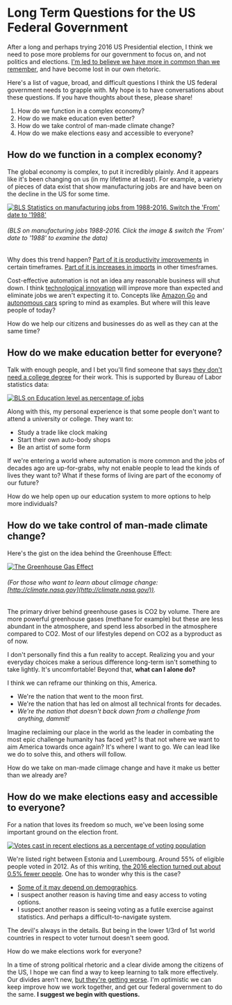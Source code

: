 # Long Term Questions for the US Federal Government

After a long and perhaps trying 2016 US Presidential election, I think we need to pose more problems for our government to focus on, and not politics and elections.
[I'm led to believe we have more in common than we remember](https://www.reddit.com/r/AskReddit/comments/5g0ppc/liberals_what_is_your_most_conservative_viewpoint/),
 and have become lost in our own rhetoric.

Here's a list of vague, broad, and difficult questions I think the US federal government needs to grapple with.
My hope is to have conversations about these questions. If you have thoughts about these, please share!

1. How do we function in a complex economy?
1. How do we make education even better?
1. How do we take control of man-made climate change?
1. How do we make elections easy and accessible to everyone?

## How do we function in a complex economy?

The global economy is complex, to put it incredibly plainly. And it appears like it's been changing on us (in my lifetime at least).
For example, a variety of pieces of data exist that show manufacturing jobs are and have been on the decline in the US for some time.

[![BLS Statistics on manufacturing jobs from 1988-2016. Switch the 'From' date to '1988'](http://data.bls.gov/generated_files/graphics/latest_numbers_CES3000000001_1988_2016_all_period_M11_data.gif)](http://data.bls.gov/timeseries/CES3000000001)
###### (BLS on manufacturing jobs 1988-2016. Click the image & switch the 'From' date to '1988' to examine the data)

Why does this trend happen? 
[Part of it is productivity improvements](http://usatoday30.usatoday.com/money/economy/2002-12-12-manufacture_x.htm)
in certain timeframes.
[Part of it is increases in imports](http://www.epi.org/publication/manufacturing-job-loss-trade-not-productivity-is-the-culprit/)
in other timesframes.

Cost-effective automation is not an idea any reasonable business will shut down.
I think [technological innovation](http://www.npr.org/2011/11/03/141949820/how-technology-is-eliminating-higher-skill-jobs)
will improve more than expected and eliminate jobs we aren't expecting it to.
Concepts like [Amazon Go](https://www.amazon.com/b?ie=UTF8&node=16008589011)
and [autonomous cars](https://www.youtube.com/watch?v=PUw_DMaQ264) spring to mind as examples.
 But where will this leave people of today?

How do we help our citizens and businesses do as well as they can at the same time?

## How do we make education better for everyone?

Talk with enough people, and I bet you'll find someone that says [they don't need a college degree](http://www.gallup.com/poll/164321/majority-workers-say-job-require-degree.aspx)
for their work. This is supported by Bureau of Labor statistics data:

[![BLS on Education level as percentage of jobs](http://www.bls.gov/careeroutlook/2014/images/oes_chart.jpg)](http://www.bls.gov/careeroutlook/2014/article/education-level-and-jobs.htm)

Along with this, my personal experience is that some people don't want to attend a university or college. They want to:

* Study a trade like clock making
* Start their own auto-body shops
* Be an artist of some form

If we're entering a world where automation is more common and the jobs of decades ago are up-for-grabs,
why not enable people to lead the kinds of lives they want to? What if these forms of living are part
of the economy of our future?

How do we help open up our education system to more options to help more individuals?

## How do we take control of man-made climate change?

Here's the gist on the idea behind the Greenhouse Effect:

[![The Greenhouse Gas Effect](http://climate.nasa.gov/system/content_pages/main_images/1_normPage-3.jpg)](http://climate.nasa.gov/causes/)

###### (For those who want to learn about climage change: [http://climate.nasa.gov](http://climate.nasa.gov/)).

The primary driver behind greenhouse gases is CO2 by volume. There are more powerful greenhouse gases
(methane for example) but these are less abundant in the atmosphere, and spend less absorbed in the atmosphere compared to CO2.
Most of our lifestyles depend on CO2 as a byproduct as of now.

I don't personally find this a fun reality to accept. Realizing you and your everyday choices make a serious
difference long-term isn't something to take lightly. It's uncomfortable!
Beyond that, **what can I alone do?**

I think we can reframe our thinking on this, America. 

* We're the nation that went to the moon first.
* We're the nation that has led on almost all technical fronts for decades.
* *We're the nation that doesn't back down from a challenge from anything, dammit!*

Imagine reclaiming our place in the world as the leader in combating the most epic challenge humanity has faced yet?
Is that not where we want to aim America towards once again? It's where I want to go.
We can lead like we do to solve this, and others will follow.

How do we take on man-made climage change and have it make us better than we already are?

## How do we make elections easy and accessible to everyone?

For a nation that loves its freedom so much, we've been losing some important ground on the election front.

[![Votes cast in recent elections as a percentage of voting population](http://i.imgur.com/IL35j2G.png)](http://www.pewresearch.org/fact-tank/2016/08/02/u-s-voter-turnout-trails-most-developed-countries/)

We're listed right between Estonia and Luxembourg. Around 55% of eligible people voted in 2012.
As of this writing, [the 2016 election turned out about 0.5% fewer people](https://en.wikipedia.org/wiki/United_States_presidential_election,_2016).
One has to wonder why this is the case?

* [Some of it may depend on demographics](https://en.wikipedia.org/wiki/Voter_turnout_in_the_United_States_presidential_elections).
* I suspect another reason is having time and easy access to voting options.
* I suspect another reason is seeing voting as a futile exercise against statistics. And perhaps a difficult-to-navigate system.

The devil's always in the details. But being in the lower 1/3rd of 1st world countries in respect to voter turnout doesn't seem good.

How do we make elections work for everyone?

In a time of strong political rhetoric and a clear divide among the citizens of the US,
I hope we can find a way to keep learning to talk more effectively. Our divides aren't new, [but they're getting worse](http://www.people-press.org/2014/06/12/political-polarization-in-the-american-public/).
I'm optimistic we can keep improve how we work together, and get our federal government to do the same. **I suggest we begin with questions.**